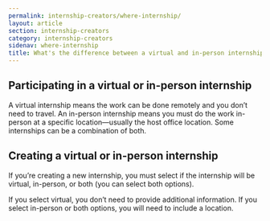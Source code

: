 ```yaml
---
permalink: internship-creators/where-internship/
layout: article
section: internship-creators
category: internship-creators
sidenav: where-internship
title: What's the difference between a virtual and in-person internship?
---
```


## Participating in a virtual or in-person internship

A virtual internship means the work can be done remotely and you don’t need to travel. An in-person internship means you must do the work in-person at a specific location—usually the host office location. Some internships can be a combination of both.

## Creating a virtual or in-person internship

If you’re creating a new internship, you must select if the internship will be virtual, in-person, or both (you can select both options).

If you select virtual, you don’t need to provide additional information. If you select in-person or both options, you will need to include a location.
